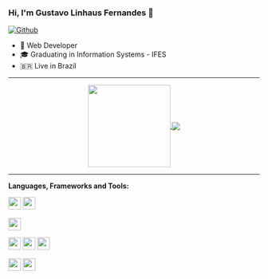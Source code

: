### Hi, I'm Gustavo Linhaus Fernandes 👋

[![Github](https://img.shields.io/badge/-Github-181717?style=for-the-badge&logo=Github&logoColor=white)](https://github.com/gustavolinhaus)

- 🚀 Web Developer
- 🎓 Graduating in Information Systems - IFES
- 🇧🇷 Live in Brazil

---

<p align="center">
  <a href="https://github.com/gustavolinhaus">
    <img
      align="center"
      height="165"
      src="https://github-readme-stats.vercel.app/api?username=gustavolinhaus&show_icons=true&theme=dracula"
    />
  </a>
  <a href="https://github.com/gustavolinhaus">
    <img
      align="center"
      src="https://github-readme-stats.vercel.app/api/top-langs/?username=gustavolinhaus&layout=compact&theme=dracula"
    />
  </a>
</p>

---

**Languages, Frameworks and Tools:**

<img height="25" src="https://img.shields.io/badge/Git-F05032.svg?&style=for-the-badge&logo=Git&logoColor=white"></img>
<img height="25" src="https://img.shields.io/badge/Postman-FF6C37?style=for-the-badge&logo=Postman&logoColor=white"></img>

<img height="25" src="https://img.shields.io/badge/mysql-4479A1.svg?&style=for-the-badge&logo=mysql&logoColor=white"></img>

<img height="25" src="https://img.shields.io/badge/HTML5-E34F26?style=for-the-badge&logo=html5&logoColor=white"></img>
<img height="25" src="https://img.shields.io/badge/css3-1572B6.svg?&style=for-the-badge&logo=css3&logoColor=white"></img> 
<img height="25" src="https://img.shields.io/badge/javascript-ffff00.svg?&style=for-the-badge&logo=javascript&logoColor=000"></img>

<img height="25" src="https://img.shields.io/badge/Java-ED8B00?style=for-the-badge&logo=java&logoColor=white"></img>
<img height="25" src="https://img.shields.io/badge/Spring-6DB33F?style=for-the-badge&logo=spring&logoColor=white"></img>

